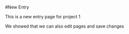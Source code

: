 #New Entry



This is a new entry page for project 1

We showed that we can also edit pages and save changes